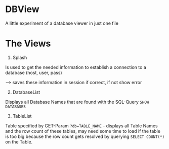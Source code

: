 # DBView
A little experiment of a database viewer in just one file

# The Views
1. Splash

Is used to get the needed information to establish a connection to a database (host, user, pass)

--> saves these information in session if correct, if not show error

2. DatabaseList

Displays all Database Names that are found with the SQL-Query `SHOW DATABASES`

3. TableList

Table specified by GET-Param `?db=TABLE_NAME` - displays all Table Names and the row count of these tables, may need some time to load if the table is too big because the row count gets resolved by querying `SELECT COUNT(*)` on the Table.
